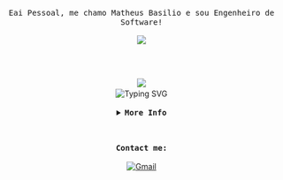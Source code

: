 <div align="center">
  <samp>
    <b></b>
    <br>
    Eai Pessoal, me chamo Matheus Basilio e sou Engenheiro de Software!
    <br>
  </samp>
</div>

<div align="center">
  <p align="center">
    <img align="center" src="https://visit-counter.vercel.app/counter.png?page=https%3A%2F%2Fgithub.com%2Fmath-sh&s=21&c=ffffff&bg=00000000&no=2&ff=digi&tb=Profile+Visits%3A++&ta" />
  </p> 
</div>

<br><br>

<div align="center">
  <img src="https://i.imgur.com/lPOYRSO.gif" width="200">
</div>

<div align="center" width="100%">
  <img src="https://readme-typing-svg.demolab.com?font=Iosevka&color=ffffff&width=900&size=21&center=true&lines=I+am+from+Brazil;I'm+a+Software+Engineer;Be+welcome!" alt="Typing SVG"/>
</div>

<br>

<details align="center">  
  <summary>
    <samp><b>More Info</b></samp>
  </summary>
  
  <br>

  <div align="center">
    <img height=165 align="center" alt="GitHub Stats"
      src="https://github-readme-stats.vercel.app/api/?username=math-sh&show_icons=true&count_private=true&rank_icon=github&theme=tokyonight&font=Iosevka" />
    <img height=165 align="center" alt="Top Language"
      src="https://github-readme-stats.vercel.app/api/top-langs/?username=math-sh&layout=compact&font=Iosevka&langs_count=16&theme=tokyonight" />
    <br><br>
    <img align="center" alt="Profile Details"
      src="https://github-profile-summary-cards.vercel.app/api/cards/profile-details?username=math-sh&theme=tokyonight" />
    <br><br>
   <a href="https://git.io/streak-stats">
  <img src="https://streak-stats.demolab.com?user=math-sh&theme=dark-minimalist" alt="GitHub Streak" />
</a>

  </div>

  <div align="center" style="display: inline-block"><br>
    <img width="40" src="https://raw.githubusercontent.com/tandpfun/skill-icons/main/icons/TypeScript.svg" />
    <img width="40" src="https://skillicons.dev/icons?i=nestjs" />
    <img width="40" src="https://skillicons.dev/icons?i=nodejs" />
    <img width="40" src="https://skillicons.dev/icons?i=react" />
    <img width="40" src="https://skillicons.dev/icons?i=androidstudio" />
    <img width="40" src="https://raw.githubusercontent.com/tandpfun/skill-icons/main/icons/JavaScript.svg" />
    <img width="40" src="https://raw.githubusercontent.com/tandpfun/skill-icons/main/icons/HTML.svg" />
    <img width="40" src="https://raw.githubusercontent.com/tandpfun/skill-icons/main/icons/CSS.svg" />
    <img width="40" src="https://raw.githubusercontent.com/tandpfun/skill-icons/main/icons/PHP-Dark.svg" />
    <img width="40" src="https://skillicons.dev/icons?i=jquery" />
    <img width="40" src="https://raw.githubusercontent.com/tandpfun/skill-icons/main/icons/Bootstrap.svg" />
    <img width="40" src="https://raw.githubusercontent.com/tandpfun/skill-icons/main/icons/PostgreSQL-Dark.svg" />
    <img width="40" src="https://raw.githubusercontent.com/tandpfun/skill-icons/main/icons/MySQL-Dark.svg" />
    <img width="40" src="https://raw.githubusercontent.com/tandpfun/skill-icons/main/icons/Git.svg" />
    <img width="40" src="https://skillicons.dev/icons?i=aws" />
    <img width="40" src="https://raw.githubusercontent.com/tandpfun/skill-icons/main/icons/MongoDB.svg" />
  </div>
</details>

<br>

##

<div align="center">
  <samp><b>Contact me:</b></samp>
  <br><br>
  <a href="mailto:matheus_n11@live.com">
    <img src="https://img.shields.io/badge/Gmail-000000?style=for-the-badge&logo=gmail&logoColor=ffffff" alt="Gmail"/>
  </a>
</div>
